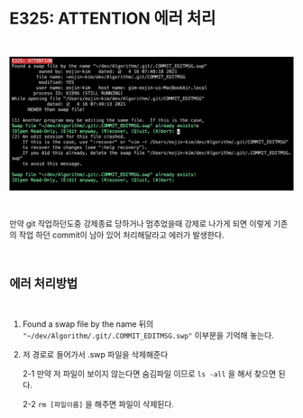 # E325: ATTENTION 에러 처리

<br>

![E325: ATTENTION 에러 처리](../Images/E325-%20ATTENTION%20에러%20처리/E325-%20ATTENTION-1.png)

<br>

만약 git 작업하던도중 강제종료 당하거나 멈추었을때 강제로 나가게 되면 이렇게 기존의 작업 하던 commit이 남아 있어 처리해달라고 에러가 발생한다.

<br>

## 에러 처리방법

<br>

1. Found a swap file by the name 뒤의 `"~/dev/Algorithm/.git/.COMMIT_EDITMSG.swp"` 이부분을 기억해 놓는다.
2. 저 경로로 들어가서 .swp 파일을 삭제해준다

   2-1 만약 저 파일이 보이지 않는다면 숨김파일 이므로 `ls -all` 을 해서 찾으면 된다.

   2-2 `rm [파일이름]` 을 해주면 파일이 삭제된다.
